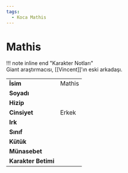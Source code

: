 ```yaml
---
tags:
  - Koca Mathis
---  
```

# Mathis   
  
!!! note inline end "Karakter Notları"  
	Giant araştırmacısı, [[Vincent]]'ın eski arkadaşı.     
  
|  |  |  
|---|---|  
| **İsim** | Mathis |  
| **Soyadı** |  |  
| **Hizip** |  |  
| **Cinsiyet** | Erkek |  
| **Irk** |  |  
| **Sınıf** |  |  
| **Kütük** |  |  
| **Münasebet** |  |  
| **Karakter Betimi** |  |  
  
  
